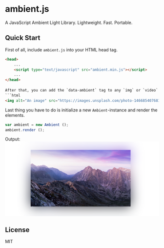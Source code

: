 # ambient.js
A JavaScript Ambient Light Library. Lightweight. Fast. Portable.

## Quick Start
First of all, include `ambient.js` into your HTML head tag.
```html
<head>
	...
	<script type="text/javascript" src="ambient.min.js"></script>
	...
</head>

After that, you can add the `data-ambient` tag to any `img` or `video` object you want.
```html
<img alt="An image" src="https://images.unsplash.com/photo-1466854076813-4aa9ac0fc347" data-ambient>
```

Last thing you have to do is initialize a new `Ambient`-instance and render the elements.
```js
var ambient = new Ambient ();
ambient.render ();
```

Output:
![QuickStart Output](/images/quickstart.png)

## License
MIT